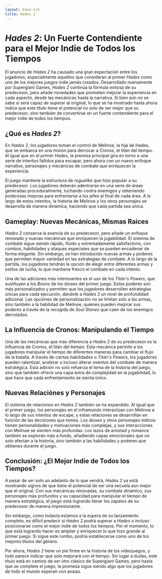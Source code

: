 ```yaml
---
layout: base.njk
title: Hades 2
---
```

# *Hades 2*: Un Fuerte Contendiente para el Mejor Indie de Todos los Tiempos

El anuncio de *Hades 2* ha causado una gran expectación entre los jugadores, especialmente aquellos que consideran al primer *Hades* como uno de los mejores juegos indie jamás creados. Desarrollado nuevamente por Supergiant Games, *Hades 2* continúa la fórmula exitosa de su predecesor, pero añade novedades que prometen mejorar la experiencia en cada aspecto, desde las mecánicas hasta la narrativa. Si bien aún no se sabe si será capaz de superar al original, lo que se ha mostrado hasta ahora indica que este título tiene el potencial no solo de ser mejor que su predecesor, sino también de convertirse en un fuerte contendiente para el mejor indie de todos los tiempos.

## ¿Qué es *Hades 2*?

En *Hades 2*, los jugadores toman el control de Melinoe, la hija de Hades, que se embarca en una misión para derrocar a Cronos, el titán del tiempo. Al igual que en el primer *Hades*, la premisa principal gira en torno a una serie de intentos fallidos para escapar, pero ahora con un nuevo enfoque narrativo, personajes y mecánicas de combate que enriquecen la experiencia.

El juego mantiene la estructura de *roguelike* que hizo popular a su predecesor. Los jugadores deberán adentrarse en una serie de áreas generadas proceduralmente, luchando contra enemigos y obteniendo poderosas mejoras para enfrentarse a los jefes al final de cada área. A lo largo de estos intentos, la historia de Melinoe y los otros personajes se desarrolla de manera dinámica, haciendo que cada partida sea única.

## Gameplay: Nuevas Mecánicas, Mismas Raíces

*Hades 2* conserva la esencia de su predecesor, pero añade un enfoque renovado y nuevas mecánicas que enriquecen la jugabilidad. El sistema de combate sigue siendo rápido, fluido y extremadamente satisfactorio, con combos, habilidades y ataques especiales que se pueden encadenar de forma elegante. Sin embargo, se han introducido nuevas armas y poderes que permiten mayor variedad en las estrategias de combate. A lo largo de la partida, los jugadores tendrán la opción de elegir entre diferentes armas y estilos de lucha, lo que mantiene fresco el combate en cada intento.

Una de las adiciones más interesantes es el uso de los *Titán's Powers*, que sustituyen a los *Boons* de los dioses del primer juego. Estos poderes son más personalizados y permiten que los jugadores desarrollen estrategias únicas para cada ejecución, dándole a *Hades 2* un nivel de profundidad adicional. Las opciones de personalización no se limitan solo a las armas, sino también a la habilidad de Melinoe, quienes pueden mejorar sus poderes a través de la recogida de *Soul Stones* que caen de los enemigos derrotados.

## La Influencia de Cronos: Manipulando el Tiempo

Una de las mecánicas que más diferencia a *Hades 2* de su predecesor es la influencia de Cronos, el titán del tiempo. Esta mecánica permite a los jugadores manipular el tiempo de diferentes maneras para cambiar el flujo de la batalla. A través de ciertas habilidades o *Titán's Powers*, los jugadores pueden ralentizar, acelerar o incluso alterar eventos del combate de manera estratégica. Esta adición no solo refuerza el tema de la historia del juego, sino que también ofrece una capa extra de complejidad en la jugabilidad, lo que hace que cada enfrentamiento se sienta único.

## Nuevas Relaciónes y Personajes

El sistema de relaciones en *Hades 2* también se ha expandido. Al igual que el primer juego, los personajes en el inframundo interactúan con Melinoe a lo largo de sus intentos de escape, y estas relaciones se desarrollan en función de las decisiones que tomes. Los dioses y otros personajes míticos tienen personalidades y motivaciones más complejas, y sus interacciones con Melinoe se sienten más profundas. Los lazos de amistad y romance también se exploran más a fondo, añadiendo capas emocionales que no solo afectan a la historia, sino también a las habilidades y poderes que obtienes durante el juego.

## Conclusión: ¿El Mejor Indie de Todos los Tiempos?

A pesar de ser solo un adelanto de lo que vendrá, *Hades 2* ya está mostrando signos de que tiene el potencial de ser una secuela aún mejor que el original. Con sus mecánicas renovadas, su combate dinámico, sus personajes más profundos y su capacidad para manipular el tiempo de manera estratégica, el juego está logrando llenar los zapatos de su predecesor de manera impresionante.

Sin embargo, como todavía estamos a la espera de su lanzamiento completo, es difícil predecir si *Hades 2* podrá superar a *Hades* o incluso posicionarse como el mejor indie de todos los tiempos. Por el momento, lo que está logrando hacer es ampliar y enriquecer lo que hizo grande al primer juego. Si sigue este rumbo, podría establecerse como uno de los mejores títulos del género.

Por ahora, *Hades 2* tiene un pie firme en la historia de los videojuegos, y todo parece indicar que solo mejorará con el tiempo. Sin lugar a dudas, este título está en camino de ser otro clásico de Supergiant Games, pero hasta que se complete el juego, la promesa sigue siendo algo que los jugadores de todo el mundo esperan con ansias.
